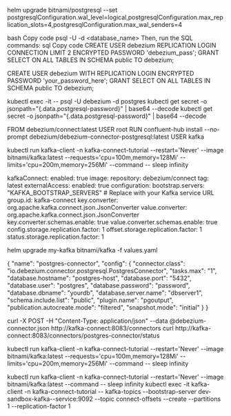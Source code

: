

helm upgrade <release-name> bitnami/postgresql --set postgresqlConfiguration.wal_level=logical,postgresqlConfiguration.max_replication_slots=4,postgresqlConfiguration.max_wal_senders=4

bash
Copy code
psql -U <username> -d <database_name>
Then, run the SQL commands:
sql
Copy code
CREATE USER debezium REPLICATION LOGIN CONNECTION LIMIT 2 ENCRYPTED PASSWORD 'debezium_pass';
GRANT SELECT ON ALL TABLES IN SCHEMA public TO debezium;

CREATE USER debezium WITH REPLICATION LOGIN ENCRYPTED PASSWORD 'your_password_here';
GRANT SELECT ON ALL TABLES IN SCHEMA public TO debezium;

kubectl exec -it <postgres-pod-name> -- psql -U debezium -d postgres
kubectl get secret <secret-name> -o jsonpath="{.data.postgresql-password}" | base64 --decode
kubectl get secret <secret-name> -o jsonpath="{.data.postgresql-password}" | base64 --decode


FROM debezium/connect:latest
USER root
RUN confluent-hub install --no-prompt debezium/debezium-connector-postgresql:latest
USER kafka


kubectl run kafka-client -n kafka-connect-tutorial --restart='Never' --image bitnami/kafka:latest --requests='cpu=100m,memory=128Mi' --limits='cpu=200m,memory=256Mi' --command -- sleep infinity



kafkaConnect:
  enabled: true
  image:
    repository: debezium/connect
    tag: latest
  externalAccess:
    enabled: true
  configuration:
    bootstrap.servers: "KAFKA_BOOTSTRAP_SERVERS"  # Replace with your Kafka service URL
    group.id: kafka-connect
    key.converter: org.apache.kafka.connect.json.JsonConverter
    value.converter: org.apache.kafka.connect.json.JsonConverter
    key.converter.schemas.enable: true
    value.converter.schemas.enable: true
    config.storage.replication.factor: 1
    offset.storage.replication.factor: 1
    status.storage.replication.factor: 1

helm upgrade my-kafka bitnami/kafka -f values.yaml

{
  "name": "postgres-connector",
  "config": {
    "connector.class": "io.debezium.connector.postgresql.PostgresConnector",
    "tasks.max": "1",
    "database.hostname": "postgres-host",
    "database.port": "5432",
    "database.user": "postgres",
    "database.password": "password",
    "database.dbname": "yourdb",
    "database.server.name": "dbserver1",
    "schema.include.list": "public",
    "plugin.name": "pgoutput",
    "publication.autocreate.mode": "filtered",
    "snapshot.mode": "initial"
  }
}


curl -X POST -H "Content-Type: application/json" --data @debezium-connector.json http://kafka-connect:8083/connectors
curl http://kafka-connect:8083/connectors/postgres-connector/status


kubectl run kafka-client -n kafka-connect-tutorial --restart='Never' --image bitnami/kafka:latest --requests='cpu=100m,memory=128Mi' --limits='cpu=200m,memory=256Mi' --command -- sleep infinity




kubectl run kafka-client -n kafka-connect-tutorial --restart='Never' --image bitnami/kafka:latest --command -- sleep infinity
kubectl exec -it kafka-client -n kafka-connect-tutorial -- kafka-topics --bootstrap-server dev-sandbox-kafka--service:9092 --topic connect-offsets --create --partitions 1 --replication-factor 1

